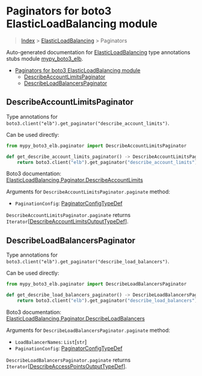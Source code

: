 # Paginators for boto3 ElasticLoadBalancing module

> [Index](..) > [ElasticLoadBalancing](.) > Paginators

Auto-generated documentation for
[ElasticLoadBalancing](https://boto3.amazonaws.com/v1/documentation/api/1.17.76/reference/services/elb.html#ElasticLoadBalancing)
type annotations stubs module
[mypy_boto3_elb](https://pypi.org/project/mypy-boto3-elb/).

- [Paginators for boto3 ElasticLoadBalancing module](#paginators-for-boto3-elasticloadbalancing-module)
  - [DescribeAccountLimitsPaginator](#describeaccountlimitspaginator)
  - [DescribeLoadBalancersPaginator](#describeloadbalancerspaginator)

## DescribeAccountLimitsPaginator

Type annotations for
`boto3.client("elb").get_paginator("describe_account_limits")`.

Can be used directly:

```python
from mypy_boto3_elb.paginator import DescribeAccountLimitsPaginator

def get_describe_account_limits_paginator() -> DescribeAccountLimitsPaginator:
    return boto3.client("elb").get_paginator("describe_account_limits")
```

Boto3 documentation:
[ElasticLoadBalancing.Paginator.DescribeAccountLimits](https://boto3.amazonaws.com/v1/documentation/api/1.17.76/reference/services/elb.html#ElasticLoadBalancing.Paginator.DescribeAccountLimits)

Arguments for `DescribeAccountLimitsPaginator.paginate` method:

- `PaginationConfig`:
  [PaginatorConfigTypeDef](./type_defs.md#paginatorconfigtypedef)

`DescribeAccountLimitsPaginator.paginate` returns
`Iterator`\[[DescribeAccountLimitsOutputTypeDef](./type_defs.md#describeaccountlimitsoutputtypedef)\].

## DescribeLoadBalancersPaginator

Type annotations for
`boto3.client("elb").get_paginator("describe_load_balancers")`.

Can be used directly:

```python
from mypy_boto3_elb.paginator import DescribeLoadBalancersPaginator

def get_describe_load_balancers_paginator() -> DescribeLoadBalancersPaginator:
    return boto3.client("elb").get_paginator("describe_load_balancers")
```

Boto3 documentation:
[ElasticLoadBalancing.Paginator.DescribeLoadBalancers](https://boto3.amazonaws.com/v1/documentation/api/1.17.76/reference/services/elb.html#ElasticLoadBalancing.Paginator.DescribeLoadBalancers)

Arguments for `DescribeLoadBalancersPaginator.paginate` method:

- `LoadBalancerNames`: `List`\[`str`\]
- `PaginationConfig`:
  [PaginatorConfigTypeDef](./type_defs.md#paginatorconfigtypedef)

`DescribeLoadBalancersPaginator.paginate` returns
`Iterator`\[[DescribeAccessPointsOutputTypeDef](./type_defs.md#describeaccesspointsoutputtypedef)\].
